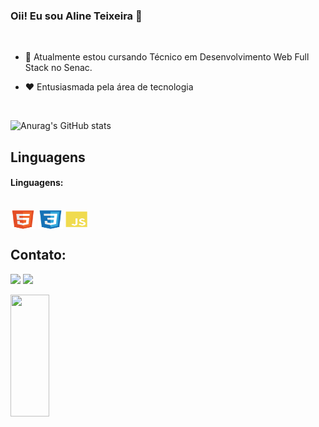 ### Oii! Eu sou Aline Teixeira 👋
<br>

- 🌱 Atualmente estou cursando Técnico em Desenvolvimento Web Full Stack no Senac.

- ❤️ Entusiasmada pela área de tecnologia

  <br>

![Anurag's GitHub stats](https://github-readme-stats.vercel.app/api?username=AlineMachadoTeixeira&show_icons=true&theme=github_dark_dimmed)

## Linguagens

#### Linguagens:

<div style="display: inline_block"><br>
 <img align="center" alt="Aline-HTML" height="30" width="40" src="https://raw.githubusercontent.com/devicons/devicon/master/icons/html5/html5-original.svg">
 <img align="center" alt="Aline-CSS" height="30" width="40" src="https://raw.githubusercontent.com/devicons/devicon/master/icons/css3/css3-original.svg">
 <img align="center" alt="Aline-Js" height="25" width="35" src="https://raw.githubusercontent.com/devicons/devicon/master/icons/javascript/javascript-plain.svg"> 
</div>




## Contato:

<div> 

<a href = "mailto:alinemachadoteixeira@gmail.com
"> <img src="https://img.shields.io/badge/-Gmail-%23333?style=for-the-badge&logo=gmail&logoColor=white" target="_blank"></a>
<a href="https://www.linkedin.com/in/alinemachadoteixeira/" target="_blank"><img src="https://img.shields.io/badge/-LinkedIn-%230077B5?style=for-the-badge&logo=linkedin&logoColor=white"  target="_blank"></a> 


<img width="35%" height="195px" src="https://github-readme-stats.vercel.app/api/top-langs/?username=AlineMachadoTeixeira&layout=compact&hide_border=false&border_color=4b89d5&title_color=4b89d5&text_color=FFFFFF&bg_color=0d1117" />







